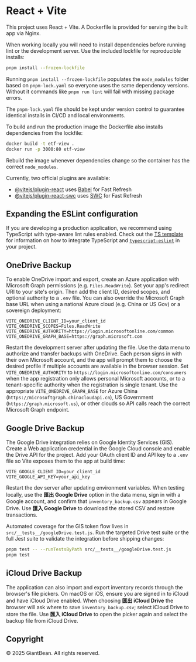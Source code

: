 # React + Vite

This project uses React + Vite. A Dockerfile is provided for serving the built app via Nginx.

When working locally you will need to install dependencies before running lint or the development server. Use the included lockfile for reproducible installs:

```bash
pnpm install --frozen-lockfile
```

Running `pnpm install --frozen-lockfile` populates the `node_modules` folder based on `pnpm-lock.yaml` so everyone uses the same dependency versions. Without it commands like `pnpm run lint` will fail with missing package errors.

The `pnpm-lock.yaml` file should be kept under version control to guarantee identical installs in CI/CD and local environments.

To build and run the production image the Dockerfile also installs dependencies from the lockfile:

```bash
docker build -t etf-view .
docker run -p 3000:80 etf-view
```

Rebuild the image whenever dependencies change so the container has the correct `node_modules`.

Currently, two official plugins are available:

- [@vitejs/plugin-react](https://github.com/vitejs/vite-plugin-react/blob/main/packages/plugin-react) uses [Babel](https://babeljs.io/) for Fast Refresh
- [@vitejs/plugin-react-swc](https://github.com/vitejs/vite-plugin-react/blob/main/packages/plugin-react-swc) uses [SWC](https://swc.rs/) for Fast Refresh

## Expanding the ESLint configuration

If you are developing a production application, we recommend using TypeScript with type-aware lint rules enabled. Check out the [TS template](https://github.com/vitejs/vite/tree/main/packages/create-vite/template-react-ts) for information on how to integrate TypeScript and [`typescript-eslint`](https://typescript-eslint.io) in your project.

## OneDrive Backup

To enable OneDrive import and export, create an Azure application with Microsoft Graph permissions (e.g. `Files.ReadWrite`).
Set your app's redirect URI to your site's origin. Then add the client ID, desired scopes, and optional authority to a `.env`
file. You can also override the Microsoft Graph base URL when using a national Azure cloud (e.g. China or US Gov) or a
sovereign deployment:

```
VITE_ONEDRIVE_CLIENT_ID=your_client_id
VITE_ONEDRIVE_SCOPES=Files.ReadWrite
VITE_ONEDRIVE_AUTHORITY=https://login.microsoftonline.com/common
VITE_ONEDRIVE_GRAPH_BASE=https://graph.microsoft.com
```

Restart the development server after updating the file. Use the data menu to authorize and transfer backups with OneDrive. Each
person signs in with their own Microsoft account, and the app will prompt them to choose the desired profile if multiple
accounts are available in the browser session. Set `VITE_ONEDRIVE_AUTHORITY` to `https://login.microsoftonline.com/consumers`
when the app registration only allows personal Microsoft accounts, or to a tenant-specific authority when the registration is
single tenant. Use the appropriate `VITE_ONEDRIVE_GRAPH_BASE` for Azure China (`https://microsoftgraph.chinacloudapi.cn`), US
Government (`https://graph.microsoft.us`), or other clouds so API calls reach the correct Microsoft Graph endpoint.

## Google Drive Backup

The Google Drive integration relies on Google Identity Services (GIS). Create a Web
application credential in the Google Cloud console and enable the Drive API for the
project. Add your OAuth client ID and API key to a `.env` file so Vite exposes them to
the app at build time:

```
VITE_GOOGLE_CLIENT_ID=your_client_id
VITE_GOOGLE_API_KEY=your_api_key
```

Restart the dev server after updating environment variables. When testing locally, use
the **匯出 Google Drive** option in the data menu, sign in with a Google account, and
confirm that `inventory_backup.csv` appears in Google Drive. Use **匯入 Google Drive**
to download the stored CSV and restore transactions.

Automated coverage for the GIS token flow lives in
`src/__tests__/googleDrive.test.js`. Run the targeted Drive test suite or the full Jest
suite to validate the integration before shipping changes:

```bash
pnpm test -- --runTestsByPath src/__tests__/googleDrive.test.js
pnpm test
```

## iCloud Drive Backup

The application can also import and export inventory records through the browser's file
pickers. On macOS or iOS, ensure you are signed in to iCloud and have iCloud Drive
enabled. When choosing **匯出 iCloud Drive** the browser will ask where to save
`inventory_backup.csv`; select iCloud Drive to store the file. Use **匯入 iCloud Drive**
to open the picker again and select the backup file from iCloud Drive.

## Copyright

© 2025 GiantBean. All rights reserved.

